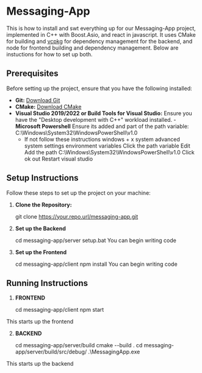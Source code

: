 # Messaging-App

This is how to install and swt everything up for our Messaging-App project, implemented in C++ with Boost.Asio, and react in javascript. It uses CMake for building and [vcpkg](https://github.com/microsoft/vcpkg) for dependency management for the backend, and node for frontend building and dependency management.  Below are instuctions for how to set up both.

## Prerequisites

Before setting up the project, ensure that you have the following installed:
- **Git:** [Download Git](https://git-scm.com/downloads)
- **CMake:** [Download CMake](https://cmake.org/download/)
- **Visual Studio 2019/2022 or Build Tools for Visual Studio:** Ensure you have the "Desktop development with C++" workload 
installed.
-**Microsoft Powershell** Ensure its added and part of the path variable: C:\Windows\System32\WindowsPowerShell\v1.0
    - If not follow these instructions
        windows + x 
        system
        advanced system settings
        environment variables
        Click the path variable
        Edit
        Add the path C:\Windows\System32\WindowsPowerShell\v1.0
        Click ok out
        Restart visual studio

## Setup Instructions

Follow these steps to set up the project on your machine:

1. **Clone the Repository:**

   git clone https://your.repo.url/messaging-app.git

2. **Set up the Backend**

   cd messaging-app/server
   setup.bat
   You can begin writing code
  
3. **Set up the Frontend**

   cd messaging-app/client
   npm install
   You can begin writing code

## Running Instructions

1. **FRONTEND**

    cd messaging-app/client
    npm start
    
This starts up the frontend

2. **BACKEND**

    cd messaging-app/server/build
    cmake --build .
    cd messaging-app/server/build/src/debug/
    .\MessagingApp.exe

This starts up the backend
